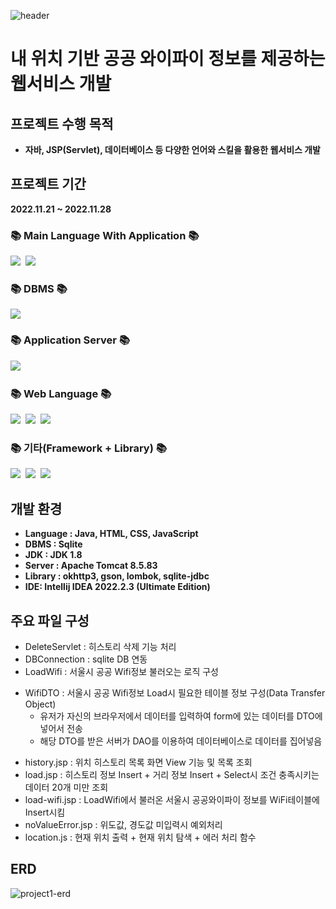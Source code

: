 
![header](https://capsule-render.vercel.app/api?type=waving&color=auto&height=300&section=header&text=Open-Wifi%20Project&fontSize=60)

<h1>내 위치 기반 공공 와이파이 정보를 제공하는 웹서비스 개발</h1>

## 프로젝트 수행 목적 ##
* **자바, JSP(Servlet), 데이터베이스 등 다양한 언어와 스킬을 활용한 웹서비스 개발**

## 프로젝트 기간 ##
**2022.11.21 ~ 2022.11.28**

<h3>📚 Main Language With Application 📚</h3>
<p>
  <img src="https://img.shields.io/badge/Java-3366FF?style=flat-square&logo=Java&logoColor=white"/></a>&nbsp
  <img src="https://img.shields.io/badge/JSP-FF5200?style=flat-square&logo=JSP&logoColor=white"/></a>&nbsp
</p>

<h3>📚 DBMS 📚</h3>
  <img src="https://img.shields.io/badge/Sqlite-003B57?style=flat-square&logo=Sqlite&logoColor=white"/></a>
<p>

<h3>📚 Application Server 📚</h3>
<p>
  <img src="https://img.shields.io/badge/Apache Tomcat 8.5-FBDC75?style=flat-square&logo=Apache Tomcat&logoColor=black"/></a>&nbsp
</p>

<h3>📚 Web Language 📚</h3>
<p>
  <img src="https://img.shields.io/badge/HTML5-FF0000?style=flat-square&logo=HTML5&logoColor=white"/></a>&nbsp
  <img src="https://img.shields.io/badge/CSS-0066FF?style=flat-square&logo=css3&logoColor=white"/></a>&nbsp
  <img src="https://img.shields.io/badge/Javascript-FFFF33?style=flat-square&logo=javascript&logoColor=white"/></a>
</p>

<h3>📚 기타(Framework + Library) 📚</h3>
<p>
  <img src="https://img.shields.io/badge/JSON-000000?style=flat-square&logo=JSON&logoColor=white"/></a>&nbsp
  <img src="https://img.shields.io/badge/JQuery-0769AD?style=flat-square&logo=Jquery&logoColor=white"/></a>&nbsp
  <img src="https://img.shields.io/badge/bootstrap-7952B3?style=flat-square&logo=bootstrap&logoColor=white"/></a>&nbsp
</p>

## 개발 환경 ##
* **Language : Java, HTML, CSS, JavaScript**
* **DBMS : Sqlite**
* **JDK : JDK 1.8**
* **Server : Apache Tomcat 8.5.83**
* **Library : okhttp3, gson, lombok, sqlite-jdbc**
* **IDE: Intellij IDEA 2022.2.3 (Ultimate Edition)**

## 주요 파일 구성 ##
* DeleteServlet : 히스토리 삭제 기능 처리
* DBConnection : sqlite DB 연동
* LoadWifi : 서울시 공공 Wifi정보 불러오는 로직 구성
+ WifiDTO : 서울시 공공 Wifi정보 Load시 필요한 테이블 정보 구성(Data Transfer Object)
  - 유저가 자신의 브라우저에서 데이터를 입력하여 form에 있는 데이터를 DTO에 넣어서 전송
  - 해당 DTO를 받은 서버가 DAO를 이용하여 데이터베이스로 데이터를 집어넣음
* history.jsp : 위치 히스토리 목록 화면 View 기능 및 목록 조회
* load.jsp : 히스토리 정보 Insert + 거리 정보 Insert + Select시 조건 충족시키는 데이터 20개 미만 조회
* load-wifi.jsp : LoadWifi에서 불러온 서울시 공공와이파이 정보를 WiFi테이블에 Insert시킴
* noValueError.jsp : 위도값, 경도값 미입력시 예외처리
* location.js : 현재 위치 출력 + 현재 위치 탐색 + 에러 처리 함수

## ERD ##
![project1-erd](https://user-images.githubusercontent.com/110509654/204237094-61fe947d-7954-4da9-a9da-a74f87baf7b5.PNG)




